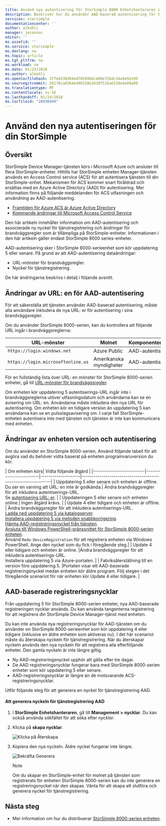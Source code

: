 ```yaml
---
title: Använd nya autentisering för StorSimple 8000 Enhetshanteraren i Azure | Microsoft Docs
description: Beskriver hur du använder AAD-baserad autentisering för tjänsten, generera en ny registreringsnyckel och utföra manuell registrering av enheter.
services: storsimple
documentationcenter: ''
author: alkohli
manager: jeconnoc
editor: ''
ms.assetid: ''
ms.service: storsimple
ms.devlang: na
ms.topic: article
ms.tgt_pltfrm: na
ms.workload: na
ms.date: 01/23/2018
ms.author: alkohli
ms.openlocfilehash: 37f44538d94ed78509bbcb09e726dc34a9e92e95
ms.sourcegitcommit: 28178ca0364e498318e2630f51ba6158e4a09a89
ms.translationtype: MT
ms.contentlocale: sv-SE
ms.lasthandoff: 01/24/2018
ms.locfileid: "28030949"
---
```

# <a name="use-the-new-authentication-for-your-storsimple"></a>Använd den nya autentiseringen för din StorSimple

## <a name="overview"></a>Översikt

StorSimple Device Manager-tjänsten körs i Microsoft Azure och ansluter till flera StorSimple-enheter. Hittills har StorSimple enheten Manager-tjänsten används en Access Control service (ACS) för att autentisera tjänsten till din StorSimple-enhet. Mekanismen för ACS kommer snart föråldrad och ersättas med en Azure Active Directory (AAD) för autentisering. Mer information finns på följande meddelanden för ACS utfasningen och användning av AAD-autentisering.

- [Framtiden för Azure ACS är Azure Active Directory](https://cloudblogs.microsoft.com/enterprisemobility/2015/02/12/the-future-of-azure-acs-is-azure-active-directory/)
- [Kommande ändringar till Microsoft Access Control Service](https://azure.microsoft.com/en-in/blog/acs-access-control-service-namespace-creation-restriction/)

Den här artikeln innehåller information om AAD-autentisering och associerade ny nyckel för tjänstregistrering och ändringar för brandväggsregler som är tillämpliga på StorSimple-enheter. Informationen i den här artikeln gäller endast StorSimple 8000 series-enheter.

AAD-autentisering sker i StorSimple 8000-serieenhet som kör uppdatering 5 eller senare. På grund av att AAD-autentisering dataändringar:

- URL-mönster för brandväggsregler.
- Nyckel för tjänstregistrering.

De här ändringarna beskrivs i detalj i följande avsnitt.

## <a name="url-changes-for-aad-authentication"></a>Ändringar av URL: en för AAD-autentisering

För att säkerställa att tjänsten använder AAD-baserad autentisering, måste alla användare inkludera de nya URL: er för autentisering i sina brandväggsregler.

Om du använder StorSimple 8000-serien, kan du kontrollera att följande URL ingår i brandväggsreglerna:

| URL-mönster                         | Molnet | Komponenten/funktioner         |
|------------------------------------|-------|----------------------------------|
| `https://login.windows.net`        | Azure Public |AAD-autentiseringstjänst      |
| `https://login.microsoftonline.us` | Amerikanska myndigheter |AAD-autentiseringstjänst      |

För en fullständig lista över URL: en mönster för StorSimple 8000-serien enheter, gå till [URL-mönster för brandväggsregler](storsimple-8000-system-requirements.md#url-patterns-for-firewall-rules).

Om enheten kör uppdatering 5 autentiserings-URL ingår inte i brandväggsreglerna utöver utfasningsdatum och användarna kan se en avisering om URL: en. Användarna måste inkludera den nya URL för autentisering. Om enheten kör en tidigare version än uppdatering 5 kan användarna kan se en pulsslagsavisering om. I varje fall StorSimple-enheten autentisera inte med tjänsten och tjänsten är inte kan kommunicera med enheten.

## <a name="device-version-and-authentication-changes"></a>Ändringar av enheten version och autentisering

Om du använder en StorSimple 8000-serien, Använd följande tabell för att avgöra vad du behöver vidta baserat på enheten programvaruversion du kör.

| Om enheten körs| Vidta följande åtgärd                                    |
|--------------------------|------------------------|--------------------|--------------------------------------------------------------|
| Uppdatering 5 eller senare och enheten är offline. <br> Du ser en varning att URL: en inte är godkända.| Ändra brandväggsregler för att inkludera autentiserings-URL.<br> Se [autentisering URL: er](#url-changes-for-aad-authentication). |
| Uppdateringen 5 eller senare och enheten online.| Ingen åtgärd krävs.                                       |
| Update 4 eller tidigare och enheten är offline. | Ändra brandväggsregler för att inkludera autentiserings-URL.<br>[Ladda ned uppdatering 5 via katalogserver](storsimple-8000-install-update-5.md#download-updates-for-your-device).<br>[Installera uppdatering 5 via metoden snabbkorrigering](storsimple-8000-install-update-5.md#install-update-5-as-a-hotfix). <br> [Hämta AAD-registreringsnyckel från tjänsten](#aad-based-registration-keys). <br> [Ansluta till Windows PowerShell-gränssnittet för StorSimple 8000-serien enheten](storsimple-8000-deployment-walkthrough-u2.md#use-putty-to-connect-to-the-device-serial-console). <br>Använd `Redo-DeviceRegistration` för att registrera enheten via Windows PowerShell. Ange den nyckel som du fick i föregående steg.|
| Update 4 eller tidigare och enheten är online. |Ändra brandväggsregler för att inkludera autentiserings-URL.<br> Installera uppdatering 5 via Azure-portalen.              |
| Fabriksåterställning till en version före uppdatering 5.      |Portalen visar ett AAD-baserade registreringsnyckel medan enheten kör äldre program. Följ stegen i det föregående scenariot för när enheten kör Update 4 eller tidigare.              |

## <a name="aad-based-registration-keys"></a>AAD-baserade registreringsnycklar

Från uppdatering 5 för StorSimple 8000-serien enheter, nya AAD-baserade registreringen nycklar används. Du kan använda tangenterna registrering för att registrera din StorSimple Device Manager-tjänst med enheten.

Du kan inte använda nya registreringsnycklar för AAD-tjänsten om du använder en StorSimple 8000-serieenhet som kör uppdatering 4 eller tidigare (inklusive en äldre enheten som aktiveras nu).
I det här scenariot måste du återskapa nyckeln för tjänstregistrering. När du återskapar nyckeln används den nya nyckeln för att registrera alla efterföljande enheter. Den gamla nyckeln är inte längre giltig.

- Ny AAD-registreringsnyckel upphör att gälla efter tre dagar.
- De AAD registreringsnycklar fungerar bara med StorSimple 8000-serien enheter som kör uppdatering 5 eller senare.
- AAD-registreringsnycklar är längre än de motsvarande ACS-registreringsnycklar.

Utför följande steg för att generera en nyckel för tjänstregistrering AAD.

#### <a name="to-generate-the-aad-service-registration-key"></a>Att generera nyckeln för tjänstregistrering AAD

1. I **StorSimple Enhetshanteraren**, gå till **Management &gt;**  **nycklar**. Du kan också använda sökfältet för att söka efter _nycklar_.
    
2. Klicka på **skapa nycklar**.

    ![Klicka på Återskapa](./media/storsimple-8000-aad-registration-key/aad-click-generate-registration-key.png)

3. Kopiera den nya nyckeln. Äldre nyckel fungerar inte längre.

    ![Bekräfta Generera](./media/storsimple-8000-aad-registration-key/aad-registration-key2.png)

    > [!NOTE] 
    > Om du skapar en StorSimple-enhet för molnet på tjänsten som registrerats för enheten StorSimple 8000-serien kan du inte generera en registreringsnyckel när den skapas. Vänta för att skapa att slutföra och generera nyckel för tjänstregistrering.

## <a name="next-steps"></a>Nästa steg

* Mer information om hur du distribuerar [StorSimple 8000-serien enheten](storsimple-8000-deployment-walkthrough-u2.md).

